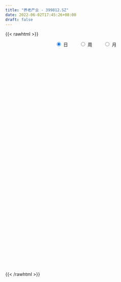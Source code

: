 ```yaml
---
title: "养老产业 - 399812.SZ"
date: 2022-06-02T17:45:26+08:00
draft: false
---
```

{{< rawhtml >}}
    <div style="text-align: center">
        <label style="padding: 1rem;"><input style="margin-right: .5rem" type="radio" name="period" value="D" checked onclick="period_change(this)">日</label>
        <label style="padding: 1rem;"><input style="margin-right: .5rem" type="radio" name="period" value="W" onclick="period_change(this)">周</label>
        <label style="padding: 1rem;"><input style="margin-right: .5rem" type="radio" name="period" value="M" onclick="period_change(this)">月</label>
    </div>
    <div id="chart" style="height: 700px;"></div> 
    <script type="text/javascript">
        const D_v = [13838058.0,20303327.0,17968255.0,18314324.0,18837332.0,17686949.0,16497473.0,16884611.0,14387747.0,15028593.0,14507778.0,14575525.0,14803692.0,17698358.0,22248238.0,14798679.0,11318060.0,11110565.0,13365717.0,12814144.0,13757033.0,13271997.0,11079475.0,12977164.0,13070562.0,12435418.0,10671551.0,12676483.0,13454074.0,13425245.0,14550792.0,11331423.0,13265477.0,12010230.0,16744604.0,14063777.0,15241061.0,15304213.0,13538727.0,13015313.0,12320643.0,13904007.0,14196700.0,14774484.0,19758364.0,17692994.0,16156571.0,15703065.0,16555555.0,18648635.0,17974156.0,15073477.0,16144934.0,14593854.0,16436822.0,15418513.0,14104905.0,11915412.0,11376576.0,11457679.0,14700234.0,13447517.0,13459292.0,16118920.0,14309134.0,13482605.0,14698289.0,14513751.0,13775083.0,16683917.0,17746770.0,21584263.0,17493063.0,16875077.0,17892602.0,16007221.0,19576837.0,16602573.0,16714507.0,16506167.0,15210114.0,12932023.0,13684694.0,14347734.0,11504751.0,12728745.0,14178372.0,16634404.0,10825030.0,12347700.0,11000256.0,18457528.0,16123582.0,13945513.0,12524170.0,12606025.0,15569862.0,12902395.0,13261838.0,12813725.0,12843684.0,12614291.0,11889279.0,11763779.0,12521616.0,13382882.0,18867066.0,16942392.0,18650961.0,14975044.0,15883022.0,18879743.0,16690603.0,14690133.0,17956058.0,19051923.0,14694043.0,16345477.0,18374373.0,14486390.0,15580184.0,12432124.0,14329907.0,12914861.0,14182213.0,13838511.0,13026462.0,14898614.0,13624311.0,13606634.0,11946941.0,11175541.0,12531769.0,12702419.0,12447172.0,18892082.0,16835011.0,20053352.0,17833771.0,14919074.0,14568907.0,15984623.0,15808945.0,14420883.0,17120566.0,13478312.0,14946355.0,13165793.0,13212515.0,12928391.0,15705849.0,15991890.0,26232574.0,26156499.0,29943469.0,26130109.0,20467024.0,19133133.0,18616955.0,20160049.0,19700471.0,22452617.0,22761612.0,19598759.0,20482399.0,19975020.0,14811058.0,19076649.0,12917473.0,13631636.0,13595369.0,13840237.0,14342929.0,14910509.0,14072405.0,17190125.0,14198306.0,12446625.0,10821081.0,11248472.0,10462400.0,12985645.0,14728065.0,12622595.0,18807608.0,12741635.0,11062880.0,11808186.0,9382259.0,10996869.0,12444685.0,14484116.0,15713524.0,18814980.0,14065644.0,17180634.0,18277711.0,22224325.0,21739257.0,22604423.0,18444644.0,16090865.0,13351483.0,14267058.0,13260428.0,12765813.0,13574362.0,12212485.0,15666557.0,14094906.0,17258317.0,17461570.0,14645807.0,13126497.0,16020597.0,18024219.0,15732371.0,15066155.0,13135012.0,11296962.0,10508107.0,13667506.0,14898968.0,12738702.0,18101616.0,18254165.0,18206836.0,15457377.0,19368272.0,15105537.0,12071776.0,10828203.0,12409702.0,15368275.0,10810677.0,10214065.0,10639170.0,9382392.0,9281506.0,8597116.0,11684339.0,10637093.0,12976810.0,10308629.0,10868906.0,11594342.0,11900967.0,14104959.0,11544876.0,10165658.0]
const D_histogram = [0.0,14.9538953846,23.8475946246,31.7649587833,26.1238890233,25.4006371274,26.0432830528,14.6061937337,3.2223695278,-2.0866542375,-3.5636872974,-11.0739481825,-18.9381019529,-19.7977139677,-26.8046787505,-37.077343687,-51.5447557574,-59.1332669241,-60.3711128548,-54.802280474,-44.0570741413,-34.0980928451,-31.9027189837,-21.2720779414,-9.2361605259,-5.2888743069,-1.1323196838,2.750549183,-9.3710002204,-17.715864012,-29.4237740157,-30.3877733737,-38.8426655268,-43.3454344516,-34.7538111086,-22.1771166594,-11.287877712,-4.7233395763,-6.0877153112,-1.8595644529,1.8073349134,7.4296754634,2.9913291015,-13.1264006532,-47.6265701753,-79.5368175707,-90.6884919916,-85.0273186139,-77.5544814743,-58.7860884104,-32.9407820083,-18.2404212409,-10.5943399629,-12.9258021356,3.0970809524,22.774350262,27.2995609199,25.7735626086,23.2926412932,29.0208101724,20.8018490439,19.6260174989,20.0533639449,4.1292255254,3.2958541034,5.3445289786,12.3655185675,5.9580634091,-0.349334086,-6.5729222731,-12.4739116905,-3.573905256,-2.9529424306,4.0856172152,22.9506097649,39.8438699159,52.9968960773,56.0011804837,54.2189493245,50.0175286195,40.5174376524,27.5274320016,15.6456642082,15.9739659437,10.5580621285,12.6465667444,19.0032854814,26.021907049,26.2507236599,20.1026133905,20.339757208,28.83774663,33.6500677622,32.0970814677,36.4376264802,35.5891958748,29.5174125928,13.7085827395,9.0169765825,2.5952865087,-0.6595173928,2.2563802544,3.8973488983,3.8684355964,-3.3040313571,-6.6163932006,-2.6460545975,0.0451594231,-1.1383468799,4.5351207266,15.0277321495,21.960660734,19.9148023128,17.7936561761,17.2091978643,19.6800833592,18.8283675939,25.7986291469,34.3798616805,38.958349165,31.4101055957,27.8528100759,21.7391341584,16.7682311242,16.2284781336,12.4789457756,3.6309422438,-4.6911108238,-11.9161256942,-18.0884559562,-27.9085521,-29.8342073416,-35.1541273672,-30.4591790797,-20.5383186451,-2.5417504746,8.3732120205,17.1913309598,20.3532820484,15.8830446106,14.5915544587,5.4033354695,-6.6380480301,-8.0923773345,-3.675594035,-6.4174989536,-4.5045160043,-1.7774082188,0.7595308125,-3.1956225459,0.9348508597,7.4554890991,16.6160424627,18.5657210441,13.0316697258,6.107222483,3.3748011887,-6.5066443235,-8.0489175709,-17.9022026129,-24.3174051136,-24.2587145965,-27.5026232531,-29.9112203436,-32.4867835103,-40.9473986076,-47.3838590271,-65.4036808482,-73.7101998833,-85.8665623286,-87.0600147777,-78.1831381784,-62.4664788673,-41.769178279,-23.3188520132,-17.5233008831,-12.5116201517,-2.4377832865,7.1755728315,9.5496296469,14.2642415743,20.5205504587,13.636654234,16.0638712946,4.9376996139,5.9829520818,6.6170398364,10.1095012562,10.7900958819,10.0514195316,9.5545943908,-5.5274645587,-30.4552928005,-51.2377426104,-54.1879445411,-41.5032647493,-40.3472219872,-60.3104939709,-55.5323847705,-35.7911245758,-14.70348794,3.0806833207,12.6580497939,23.1038506939,29.0016698184,27.7941330501,25.3733020188,23.7739107354,32.2973940262,35.1426035807,42.0328836747,46.296557894,38.7398303346,29.3055178506,12.1782299022,16.0936996524,9.23605137,10.6064719198,9.1522196133,8.5691726584,3.9847180201,2.1268699362,-8.5451738434,-15.8732860802,-41.2895062559,-54.6618862331,-51.4313235771,-48.7073664901,-26.4280867318,-1.6759536701,7.8871860052,17.8550423078,27.1026418244,37.4422735991,47.5947424485,53.073764163,51.8447808047,46.3409986803,39.7148040877,33.4340012734,38.9469005731,41.5729688685,28.1679199768,25.3753159355,25.1384327166,22.855051737,26.1028849491,34.3292436401,35.7545872045,33.017222509]
const D_fast = [0.0,18.6923692308,33.5479671269,49.4065709814,50.2964734773,55.9233808632,63.0768475517,55.2913066661,44.7130748421,38.8823875175,36.5144326333,26.2356847025,13.6370054439,7.8279649371,-5.8801695333,-25.4221703915,-52.7757714013,-75.147599299,-91.4782234434,-99.609961181,-99.8790233837,-98.4445652988,-104.2248711833,-98.9122496263,-89.1853723424,-86.5603047,-82.6868299979,-78.1163238353,-92.5806232938,-105.3544530885,-124.4183065961,-132.9792492975,-151.1448078323,-166.48393537,-166.5807648042,-159.5483495198,-151.4810800005,-146.0973767588,-148.9836813215,-145.2204215764,-141.1016884818,-133.6219290659,-137.3124431525,-156.7117730704,-203.1185851364,-254.9130369244,-288.7368343432,-304.332490619,-316.248273848,-312.1764028867,-294.5662919866,-284.4260365295,-279.4285402422,-284.9914529489,-268.1942996227,-242.8234427476,-231.4733418597,-226.5559495189,-223.213710511,-210.2303390887,-213.2488379562,-209.5181651265,-204.0774776943,-218.9693097324,-218.9787176286,-215.5939105087,-205.4815412779,-210.399480584,-216.7942116006,-224.6610303561,-233.680497696,-225.6739675756,-225.7912403578,-217.7312764082,-193.1286314173,-166.2744037873,-139.8721536066,-122.8675740792,-111.0950679073,-102.7921064574,-102.1628380114,-108.2709856619,-116.2413374033,-111.9195441818,-114.6959324649,-109.4457861629,-98.3382460555,-84.8141477256,-78.0226501997,-79.1451071216,-73.823024002,-58.1155979225,-44.8907598497,-38.4194757773,-24.9695241448,-16.9206557815,-15.6130859153,-27.9947700837,-30.4321320951,-36.2050005417,-39.6246837914,-36.1446910805,-33.5293852122,-32.5911896149,-40.5896644077,-45.5561245513,-42.2472995977,-39.5447957212,-41.0128887443,-34.2056409561,-19.9560964958,-7.5330027278,-4.6001605708,-2.2728926635,1.4449484908,8.8358548254,12.6912309586,26.1111497984,43.2873477521,57.6054225278,57.9097053575,61.3156123567,60.6367199788,59.8578747257,63.3752412684,62.7454453543,54.8051773835,45.3103466099,35.106300316,24.411856065,7.6146218961,-1.7695851809,-15.8780370483,-18.7978835308,-14.0116027574,3.3495277945,16.3577932947,29.4737449739,37.7240165747,37.2245402895,39.5809387523,31.7435536305,18.0426581233,14.5652344852,18.0631192761,13.7168396191,14.5036935673,16.7864492981,19.5132710325,14.7592120377,19.1233981581,27.5079086724,40.8224726516,47.4135814941,45.1374476071,39.7398059851,37.851084988,26.3429783949,22.7884757548,8.4596400595,-4.0349137195,-10.0409018516,-20.1604663214,-30.0468684978,-40.7441275421,-59.4415922913,-77.7240174676,-112.0947595007,-138.8288285067,-172.4518315341,-195.4102876777,-206.0791956229,-205.9791560287,-195.7241500102,-183.1035367476,-181.6888108383,-179.8050351448,-170.3406441012,-158.9333947753,-154.1719305482,-145.8912582272,-134.5048117282,-137.9795443944,-131.5363595102,-141.4281062874,-138.887115799,-136.5987680853,-130.5789313514,-127.2008127553,-125.4266342227,-123.5348107658,-139.998735855,-172.5403872969,-206.1322727594,-222.6294608253,-220.3205972208,-229.2513599556,-264.292255432,-273.3972424243,-262.6037633735,-245.1919987226,-226.6376566318,-213.8957777101,-197.6740141366,-184.5257775576,-178.7847810633,-174.8622865899,-170.5182001895,-153.9203683921,-142.2895079424,-124.8910069298,-109.0531932369,-106.9249632127,-109.0328962341,-123.1156267069,-115.1767320436,-119.7253674835,-115.7033289537,-114.8695263569,-113.3102801473,-116.8985552805,-118.2246858803,-131.0330231208,-142.3294568777,-178.0680536173,-205.1059051528,-214.7331733911,-224.1860579266,-208.5137998512,-184.180655207,-172.6457190304,-158.2141021509,-142.1908421781,-122.4906420037,-100.4394875422,-81.692024787,-69.9598129441,-63.8783453984,-60.5758389691,-58.4981414651,-43.2485170221,-30.2292065096,-36.592275407,-33.0410504645,-26.9933255043,-23.5629435496,-13.7893891002,3.0192805008,13.3832708664,18.9002117981]
const D_slow = [0.0,3.7384738462,9.7003725023,17.6416121981,24.1725844539,30.5227437358,37.033564499,40.6851129324,41.4907053144,40.969041755,40.0781199306,37.309632885,32.5751073968,27.6256789049,20.9245092172,11.6551732955,-1.2310156439,-16.0143323749,-31.1071105886,-44.8076807071,-55.8219492424,-64.3464724537,-72.3221521996,-77.640171685,-79.9492118164,-81.2714303932,-81.5545103141,-80.8668730184,-83.2096230734,-87.6385890765,-94.9945325804,-102.5914759238,-112.3021423055,-123.1385009184,-131.8269536956,-137.3712328604,-140.1932022884,-141.3740371825,-142.8959660103,-143.3608571235,-142.9090233952,-141.0516045293,-140.303772254,-143.5853724173,-155.4920149611,-175.3762193538,-198.0483423517,-219.3051720051,-238.6937923737,-253.3903144763,-261.6255099784,-266.1856152886,-268.8342002793,-272.0656508132,-271.2913805751,-265.5977930096,-258.7729027796,-252.3295121275,-246.5063518042,-239.2511492611,-234.0506870001,-229.1441826254,-224.1308416392,-223.0985352578,-222.274571732,-220.9384394873,-217.8470598454,-216.3575439932,-216.4448775146,-218.0881080829,-221.2065860056,-222.1000623196,-222.8382979272,-221.8168936234,-216.0792411822,-206.1182737032,-192.8690496839,-178.868754563,-165.3140172318,-152.8096350769,-142.6802756638,-135.7984176635,-131.8870016114,-127.8935101255,-125.2539945934,-122.0923529073,-117.3415315369,-110.8360547747,-104.2733738597,-99.2477205121,-94.16278121,-86.9533445525,-78.540827612,-70.5165572451,-61.407150625,-52.5098516563,-45.1304985081,-41.7033528232,-39.4491086776,-38.8002870504,-38.9651663986,-38.401071335,-37.4267341104,-36.4596252113,-37.2856330506,-38.9397313507,-39.6012450001,-39.5899551443,-39.8745418643,-38.7407616827,-34.9838286453,-29.4936634618,-24.5149628836,-20.0665488396,-15.7642493735,-10.8442285337,-6.1371366353,0.3125206515,8.9074860716,18.6470733628,26.4995997618,33.4628022808,38.8975858204,43.0896436014,47.1467631348,50.2664995787,51.1742351397,50.0014574337,47.0224260102,42.5003120211,35.5231739961,28.0646221607,19.2760903189,11.661295549,6.5267158877,5.891278269,7.9845812742,12.2824140141,17.3707345262,21.3414956789,24.9893842936,26.3402181609,24.6807061534,22.6576118198,21.738713311,20.1343385726,19.0082095716,18.5638575169,18.75374022,17.9548345835,18.1885472985,20.0524195732,24.2064301889,28.8478604499,32.1057778814,33.6325835021,34.4762837993,32.8496227184,30.8373933257,26.3618426725,20.2824913941,14.2178127449,7.3421569317,-0.1356481542,-8.2573440318,-18.4941936837,-30.3401584405,-46.6910786525,-65.1186286234,-86.5852692055,-108.3502728999,-127.8960574445,-143.5126771614,-153.9549717311,-159.7846847344,-164.1655099552,-167.2934149931,-167.9028608147,-166.1089676068,-163.7215601951,-160.1554998015,-155.0253621869,-151.6161986284,-147.6002308047,-146.3658059013,-144.8700678808,-143.2158079217,-140.6884326076,-137.9909086372,-135.4780537543,-133.0894051566,-134.4712712963,-142.0850944964,-154.894530149,-168.4415162842,-178.8173324716,-188.9041379684,-203.9817614611,-217.8648576537,-226.8126387977,-230.4885107827,-229.7183399525,-226.553827504,-220.7778648305,-213.5274473759,-206.5789141134,-200.2355886087,-194.2921109249,-186.2177624183,-177.4321115231,-166.9238906045,-155.3497511309,-145.6647935473,-138.3384140847,-135.2938566091,-131.270431696,-128.9614188535,-126.3098008735,-124.0217459702,-121.8794528056,-120.8832733006,-120.3515558165,-122.4878492774,-126.4561707975,-136.7785473614,-150.4440189197,-163.301849814,-175.4786914365,-182.0857131194,-182.504701537,-180.5329050356,-176.0691444587,-169.2934840026,-159.9329156028,-148.0342299907,-134.7657889499,-121.8045937488,-110.2193440787,-100.2906430568,-91.9321427384,-82.1954175952,-71.8021753781,-64.7601953838,-58.4163664,-52.1317582208,-46.4179952866,-39.8922740493,-31.3099631393,-22.3713163382,-14.1170107109]
const D_data = [['2021-05-24', 9695.3812, 9725.2101, 9574.421, 9732.3707],['2021-05-25', 9766.7039, 9959.5323, 9752.6921, 9971.0891],['2021-05-26', 9951.3341, 9964.8424, 9873.9626, 9986.0362],['2021-05-27', 9945.216, 10022.5307, 9885.4799, 10028.1926],['2021-05-28', 10005.1741, 9884.9902, 9831.0123, 10008.0266],['2021-05-31', 9867.5999, 9953.9726, 9838.4404, 9953.9726],['2021-06-01', 9964.7562, 9996.3712, 9867.838, 10016.0251],['2021-06-02', 10009.9796, 9837.5276, 9811.7056, 10010.0338],['2021-06-03', 9829.33, 9789.2858, 9770.5101, 9897.876],['2021-06-04', 9758.5973, 9826.4749, 9734.3168, 9887.7498],['2021-06-07', 9823.7951, 9859.6112, 9747.0589, 9859.7799],['2021-06-08', 9858.401, 9759.2328, 9695.7693, 9915.3644],['2021-06-09', 9742.5497, 9705.9993, 9686.1939, 9769.2581],['2021-06-10', 9713.6912, 9758.864, 9709.5645, 9794.2393],['2021-06-11', 9765.7092, 9645.1941, 9612.4539, 9765.7092],['2021-06-15', 9630.7115, 9534.0146, 9508.2566, 9630.7115],['2021-06-16', 9544.3625, 9379.4163, 9366.0486, 9550.5475],['2021-06-17', 9373.0577, 9360.0815, 9337.0648, 9454.2822],['2021-06-18', 9371.1658, 9364.3534, 9295.7365, 9393.9847],['2021-06-21', 9337.6868, 9409.738, 9278.569, 9453.1618],['2021-06-22', 9418.7687, 9472.0004, 9371.6239, 9475.5897],['2021-06-23', 9478.4733, 9478.3565, 9422.5167, 9504.2488],['2021-06-24', 9472.5509, 9377.7443, 9326.7393, 9472.9602],['2021-06-25', 9377.6941, 9486.2234, 9356.7779, 9500.1742],['2021-06-28', 9504.0524, 9541.8489, 9475.2952, 9545.7116],['2021-06-29', 9553.5727, 9466.4834, 9461.8596, 9554.5263],['2021-06-30', 9464.8546, 9476.8925, 9441.7363, 9493.6051],['2021-07-01', 9473.6019, 9484.3316, 9434.9028, 9564.8585],['2021-07-02', 9446.0853, 9246.9629, 9241.0737, 9446.3795],['2021-07-05', 9236.1479, 9215.6681, 9168.8506, 9286.3099],['2021-07-06', 9225.3723, 9087.0957, 8982.8993, 9226.454],['2021-07-07', 9043.9521, 9149.2384, 9024.6427, 9166.1756],['2021-07-08', 9160.1307, 8986.6038, 8981.9881, 9161.7725],['2021-07-09', 8943.8505, 8951.1365, 8847.2981, 8981.6927],['2021-07-12', 8992.4102, 9076.7914, 8910.2613, 9093.6356],['2021-07-13', 9087.8662, 9142.1015, 9067.5687, 9152.5003],['2021-07-14', 9121.6384, 9151.3695, 9081.1959, 9206.4419],['2021-07-15', 9122.8099, 9117.9858, 9026.7936, 9122.8099],['2021-07-16', 9103.9815, 9008.0572, 9003.3305, 9104.8104],['2021-07-19', 8997.3011, 9062.2966, 8954.1698, 9071.2557],['2021-07-20', 9035.0008, 9056.2215, 9021.3526, 9096.9838],['2021-07-21', 9065.5029, 9089.3764, 9050.381, 9120.2839],['2021-07-22', 9080.7403, 8950.5624, 8928.8736, 9081.9501],['2021-07-23', 8945.4968, 8724.008, 8708.2747, 8945.4968],['2021-07-26', 8663.0773, 8310.4072, 8231.5542, 8663.0773],['2021-07-27', 8304.4266, 8087.891, 8087.891, 8361.0685],['2021-07-28', 8052.0603, 8136.1649, 7979.316, 8155.3317],['2021-07-29', 8245.3463, 8231.6121, 8203.464, 8276.2018],['2021-07-30', 8190.9498, 8191.9348, 8056.4225, 8201.088],['2021-08-02', 8149.292, 8314.8303, 8021.4346, 8335.2177],['2021-08-03', 8275.5938, 8450.9974, 8256.9989, 8474.5031],['2021-08-04', 8446.0254, 8363.0754, 8323.376, 8446.0254],['2021-08-05', 8341.6691, 8285.4985, 8281.9352, 8406.781],['2021-08-06', 8247.9668, 8126.7625, 8083.7229, 8249.0016],['2021-08-09', 8087.0854, 8351.2495, 8078.8794, 8365.2417],['2021-08-10', 8354.2653, 8466.0058, 8285.8154, 8467.2976],['2021-08-11', 8452.2488, 8324.4203, 8319.5593, 8453.7162],['2021-08-12', 8295.054, 8241.5215, 8237.5578, 8363.8213],['2021-08-13', 8236.2772, 8202.7579, 8152.7712, 8259.8328],['2021-08-16', 8187.9735, 8300.8005, 8182.9311, 8325.9038],['2021-08-17', 8285.702, 8105.4133, 8097.3235, 8310.5982],['2021-08-18', 8103.3463, 8151.3618, 8070.0335, 8151.3618],['2021-08-19', 8141.9166, 8152.993, 8128.3357, 8230.9435],['2021-08-20', 8086.0291, 7883.724, 7813.4855, 8086.0291],['2021-08-23', 7897.9974, 7998.5838, 7842.8229, 8016.587],['2021-08-24', 8004.7757, 8009.8245, 7949.9528, 8021.8678],['2021-08-25', 8011.4458, 8072.5475, 7991.88, 8097.805],['2021-08-26', 8052.4516, 7882.2252, 7880.22, 8052.4516],['2021-08-27', 7884.494, 7820.3068, 7801.9344, 7952.6126],['2021-08-30', 7812.2517, 7753.5254, 7725.9665, 7819.2373],['2021-08-31', 7726.7958, 7685.6289, 7617.7007, 7779.2969],['2021-09-01', 7688.3079, 7841.1976, 7618.6702, 7890.8872],['2021-09-02', 7833.6656, 7728.8528, 7719.6595, 7875.5581],['2021-09-03', 7733.8921, 7798.7861, 7670.2945, 7827.5673],['2021-09-06', 7811.9126, 7996.933, 7793.192, 8009.4805],['2021-09-07', 8004.9526, 8064.347, 7966.8086, 8078.1962],['2021-09-08', 8077.6811, 8107.8177, 8060.5294, 8117.4635],['2021-09-09', 8070.6404, 8041.6927, 8010.8416, 8084.3929],['2021-09-10', 8032.619, 8004.7077, 7998.9924, 8084.7876],['2021-09-13', 7999.7201, 7977.2977, 7960.4493, 8041.3841],['2021-09-14', 7973.7604, 7888.9545, 7879.9706, 8028.3795],['2021-09-15', 7874.9009, 7791.6095, 7770.2541, 7874.9009],['2021-09-16', 7791.0824, 7736.2189, 7733.0274, 7811.8745],['2021-09-17', 7723.3997, 7852.07, 7669.8482, 7855.3269],['2021-09-22', 7740.1989, 7758.8313, 7712.1728, 7821.8204],['2021-09-23', 7766.5081, 7835.5286, 7761.7011, 7882.811],['2021-09-24', 7824.142, 7907.5705, 7815.7087, 7964.0467],['2021-09-27', 7909.8326, 7953.9645, 7894.6995, 8048.2481],['2021-09-28', 7933.5785, 7894.1585, 7851.6891, 7946.1532],['2021-09-29', 7839.5362, 7802.2394, 7749.229, 7865.1538],['2021-09-30', 7819.5652, 7868.6732, 7819.5652, 7891.3907],['2021-10-08', 7888.8396, 8002.7604, 7850.8234, 8011.6145],['2021-10-11', 8012.0809, 8005.9716, 7989.2185, 8105.9472],['2021-10-12', 7972.8227, 7950.794, 7894.5557, 8026.4827],['2021-10-13', 7949.4011, 8050.353, 7924.0602, 8068.9345],['2021-10-14', 8057.5627, 8015.5865, 7996.632, 8071.9071],['2021-10-15', 7979.4056, 7950.5092, 7921.319, 8028.6326],['2021-10-18', 7931.0643, 7780.2233, 7762.0994, 7931.0643],['2021-10-19', 7773.5956, 7867.2758, 7766.7612, 7876.0638],['2021-10-20', 7884.7658, 7814.4997, 7768.4251, 7914.8892],['2021-10-21', 7816.9197, 7823.1572, 7782.2204, 7855.1583],['2021-10-22', 7820.4651, 7894.7069, 7820.2675, 7923.7509],['2021-10-25', 7883.4897, 7888.1496, 7833.7149, 7897.2932],['2021-10-26', 7880.6019, 7869.4346, 7858.4505, 7940.3899],['2021-10-27', 7854.6112, 7755.2977, 7734.8743, 7854.6112],['2021-10-28', 7699.9259, 7765.7975, 7671.8922, 7770.1782],['2021-10-29', 7744.7662, 7849.5457, 7705.2723, 7863.0392],['2021-11-01', 7826.41, 7844.8908, 7781.0969, 7869.3639],['2021-11-02', 7830.5198, 7794.2955, 7742.5766, 7904.8255],['2021-11-03', 7812.5003, 7888.189, 7809.5696, 7929.2654],['2021-11-04', 7910.9678, 7995.0738, 7891.4037, 7998.3732],['2021-11-05', 7974.0711, 8008.0044, 7950.6104, 8074.7847],['2021-11-08', 7993.7332, 7921.681, 7903.4373, 8000.4918],['2021-11-09', 7932.2088, 7921.3931, 7895.2211, 7956.9202],['2021-11-10', 7924.2216, 7944.8171, 7815.4363, 7950.442],['2021-11-11', 7903.2356, 8001.1593, 7876.0277, 8005.3341],['2021-11-12', 8001.6971, 7978.1622, 7951.5603, 8001.6971],['2021-11-15', 7988.4269, 8110.3382, 7986.2345, 8112.6181],['2021-11-16', 8108.2766, 8197.5815, 8107.1245, 8251.1356],['2021-11-17', 8176.751, 8214.5579, 8166.0118, 8216.9382],['2021-11-18', 8199.7838, 8085.9777, 8079.7367, 8199.7838],['2021-11-19', 8097.7442, 8133.9575, 8090.6678, 8154.4935],['2021-11-22', 8114.5036, 8100.7556, 8074.3926, 8114.5036],['2021-11-23', 8084.8778, 8106.3223, 8064.6536, 8125.0992],['2021-11-24', 8101.263, 8166.6155, 8061.6967, 8179.9264],['2021-11-25', 8161.3937, 8133.2286, 8123.9555, 8185.1648],['2021-11-26', 8108.6309, 8048.8408, 8038.8982, 8115.2284],['2021-11-29', 8015.267, 8015.6304, 7982.724, 8072.5877],['2021-11-30', 8019.1029, 7987.4411, 7944.9412, 8023.5058],['2021-12-01', 7967.4249, 7958.6121, 7922.8201, 7969.5884],['2021-12-02', 7936.1984, 7856.5689, 7853.7381, 7954.3132],['2021-12-03', 7862.359, 7904.9918, 7851.1862, 7904.9918],['2021-12-06', 7888.6451, 7820.0458, 7813.8674, 7892.5614],['2021-12-07', 7848.7948, 7919.7403, 7832.9237, 7926.838],['2021-12-08', 7925.2103, 8005.7314, 7885.032, 8005.7314],['2021-12-09', 8005.4005, 8174.3558, 8001.661, 8188.8455],['2021-12-10', 8133.9538, 8167.3911, 8122.8169, 8185.9647],['2021-12-13', 8177.6051, 8206.386, 8169.0208, 8273.7261],['2021-12-14', 8178.8478, 8185.2022, 8160.8235, 8228.9111],['2021-12-15', 8171.7961, 8103.3006, 8095.0876, 8185.8484],['2021-12-16', 8097.7748, 8143.0631, 8062.1753, 8143.0631],['2021-12-17', 8128.8188, 8027.3271, 8021.6955, 8130.3472],['2021-12-20', 7990.9311, 7937.0857, 7935.1753, 8056.8397],['2021-12-21', 7939.8855, 8030.6336, 7939.2017, 8036.5364],['2021-12-22', 8046.2869, 8110.7161, 8034.5609, 8123.1783],['2021-12-23', 8101.1866, 8024.4586, 8001.3549, 8101.2456],['2021-12-24', 8023.6211, 8078.9686, 7997.4294, 8082.2712],['2021-12-27', 8080.3602, 8101.9285, 8029.6327, 8101.9476],['2021-12-28', 8095.7767, 8116.0893, 8089.1923, 8143.8232],['2021-12-29', 8116.496, 8032.5001, 8031.4252, 8117.8603],['2021-12-30', 8030.2804, 8136.0084, 8022.9545, 8145.8249],['2021-12-31', 8140.2236, 8200.9836, 8130.226, 8213.9102],['2022-01-04', 8204.9793, 8289.473, 8195.2014, 8299.7282],['2022-01-05', 8271.3216, 8247.161, 8213.7213, 8294.4238],['2022-01-06', 8218.5957, 8160.6673, 8101.5604, 8227.4018],['2022-01-07', 8155.5146, 8121.8071, 8115.7158, 8240.1492],['2022-01-10', 8101.5491, 8156.8203, 8015.0976, 8156.8203],['2022-01-11', 8146.6934, 8036.5152, 8024.4516, 8153.5783],['2022-01-12', 8034.0914, 8108.7463, 8008.5906, 8112.8333],['2022-01-13', 8099.4807, 7967.2899, 7965.1488, 8106.8221],['2022-01-14', 7932.0874, 7952.5999, 7903.0327, 7989.2689],['2022-01-17', 7920.5025, 7999.4485, 7911.4616, 8013.664],['2022-01-18', 8005.5255, 7930.1455, 7905.0483, 8007.5801],['2022-01-19', 7912.4853, 7902.7209, 7873.6858, 7992.8692],['2022-01-20', 7889.0371, 7861.4293, 7843.5237, 7910.2864],['2022-01-21', 7855.1222, 7726.285, 7708.5634, 7855.1222],['2022-01-24', 7657.5918, 7672.2459, 7621.1261, 7697.1922],['2022-01-25', 7627.4875, 7409.8402, 7408.9491, 7637.2648],['2022-01-26', 7419.4957, 7396.2658, 7316.4436, 7473.511],['2022-01-27', 7386.3139, 7217.5115, 7212.1635, 7386.3139],['2022-01-28', 7263.1419, 7235.3008, 7196.0451, 7326.4812],['2022-02-07', 7316.8307, 7299.1275, 7280.8482, 7331.1134],['2022-02-08', 7289.884, 7375.7256, 7250.9915, 7375.9927],['2022-02-09', 7375.5513, 7473.8713, 7366.0746, 7478.0457],['2022-02-10', 7472.122, 7503.4003, 7445.8878, 7503.4003],['2022-02-11', 7474.9622, 7371.0248, 7358.8819, 7491.0978],['2022-02-14', 7335.1987, 7354.7891, 7309.0524, 7400.9676],['2022-02-15', 7340.5762, 7429.2442, 7326.7836, 7430.1994],['2022-02-16', 7457.1162, 7454.954, 7435.3437, 7480.5764],['2022-02-17', 7446.0632, 7379.9021, 7374.0806, 7446.0632],['2022-02-18', 7340.4355, 7414.9173, 7331.7388, 7416.9215],['2022-02-21', 7409.9781, 7455.4849, 7407.5263, 7458.5694],['2022-02-22', 7403.7265, 7280.8805, 7245.1786, 7403.7265],['2022-02-23', 7290.4394, 7376.0659, 7289.3714, 7378.362],['2022-02-24', 7342.1132, 7169.9936, 7094.7498, 7343.9731],['2022-02-25', 7208.7303, 7278.7938, 7208.7303, 7334.2066],['2022-02-28', 7267.8595, 7262.6827, 7167.5982, 7270.4801],['2022-03-01', 7271.8799, 7296.1567, 7249.102, 7305.2321],['2022-03-02', 7260.1266, 7260.7263, 7218.7674, 7265.3588],['2022-03-03', 7282.7479, 7231.6174, 7224.1767, 7296.2148],['2022-03-04', 7182.995, 7219.9897, 7174.2218, 7258.7934],['2022-03-07', 7177.5983, 6977.3744, 6952.5632, 7177.5983],['2022-03-08', 6968.4725, 6711.141, 6705.7116, 6998.6054],['2022-03-09', 6734.3648, 6584.9996, 6353.9514, 6753.6059],['2022-03-10', 6727.1759, 6678.6684, 6678.6684, 6754.9784],['2022-03-11', 6595.5976, 6837.8334, 6555.4125, 6839.0247],['2022-03-14', 6821.1601, 6671.7292, 6670.8299, 6840.1483],['2022-03-15', 6603.2738, 6287.4292, 6286.032, 6603.2738],['2022-03-16', 6387.2592, 6479.6873, 6165.4194, 6502.3729],['2022-03-17', 6566.9453, 6665.3585, 6555.6968, 6764.0468],['2022-03-18', 6636.8217, 6740.1052, 6621.9956, 6755.7328],['2022-03-21', 6762.8033, 6766.6613, 6679.6898, 6792.0964],['2022-03-22', 6730.6517, 6711.7829, 6680.4597, 6761.6293],['2022-03-23', 6724.2375, 6759.4343, 6688.6187, 6802.0745],['2022-03-24', 6716.122, 6736.6968, 6676.4627, 6773.5175],['2022-03-25', 6735.6178, 6653.169, 6650.498, 6759.6143],['2022-03-28', 6589.3848, 6620.4148, 6536.9396, 6663.0484],['2022-03-29', 6633.4752, 6611.3662, 6597.386, 6665.0107],['2022-03-30', 6640.8412, 6752.407, 6599.2285, 6754.2649],['2022-03-31', 6727.4231, 6713.2051, 6702.4035, 6783.0931],['2022-04-01', 6675.8644, 6796.749, 6636.4248, 6805.1371],['2022-04-06', 6790.1175, 6806.5676, 6773.4857, 6845.4533],['2022-04-07', 6778.4103, 6662.1175, 6662.1175, 6821.762],['2022-04-08', 6657.0914, 6599.5158, 6526.049, 6673.6454],['2022-04-11', 6566.2082, 6428.1055, 6405.1531, 6566.2414],['2022-04-12', 6450.9629, 6648.3498, 6429.7471, 6649.0607],['2022-04-13', 6591.7762, 6496.9043, 6496.9043, 6591.7762],['2022-04-14', 6529.6461, 6574.8939, 6520.8966, 6610.8426],['2022-04-15', 6534.4749, 6529.315, 6508.4739, 6585.9603],['2022-04-18', 6483.87, 6524.2622, 6435.4648, 6532.7613],['2022-04-19', 6509.1232, 6447.7794, 6415.3921, 6550.2198],['2022-04-20', 6451.0372, 6449.6976, 6425.8475, 6538.7801],['2022-04-21', 6417.2697, 6285.2712, 6261.6776, 6484.6681],['2022-04-22', 6247.2436, 6250.7395, 6169.936, 6304.576],['2022-04-25', 6142.7226, 5893.345, 5893.345, 6147.4207],['2022-04-26', 5915.8165, 5879.972, 5868.783, 6042.0762],['2022-04-27', 5809.3237, 5995.5368, 5755.0927, 5995.774],['2022-04-28', 5980.5525, 5940.9155, 5875.7907, 5994.829],['2022-04-29', 5958.6211, 6198.1927, 5953.5008, 6202.5699],['2022-05-05', 6199.0748, 6319.5144, 6183.2962, 6351.4484],['2022-05-06', 6174.8717, 6198.8153, 6159.5181, 6273.1432],['2022-05-09', 6185.3728, 6241.7727, 6172.407, 6251.6131],['2022-05-10', 6165.2966, 6278.2946, 6142.4976, 6284.184],['2022-05-11', 6285.6327, 6347.5664, 6284.4305, 6447.2323],['2022-05-12', 6315.9859, 6413.0106, 6299.8227, 6438.2626],['2022-05-13', 6439.9569, 6417.1011, 6355.2536, 6472.2991],['2022-05-16', 6437.7344, 6368.3756, 6343.2453, 6454.0172],['2022-05-17', 6360.0443, 6319.3898, 6262.1539, 6360.0443],['2022-05-18', 6317.6284, 6291.9349, 6285.3182, 6333.9727],['2022-05-19', 6208.3177, 6276.8913, 6197.1634, 6276.8913],['2022-05-20', 6310.1418, 6439.2934, 6309.8482, 6439.7937],['2022-05-23', 6463.2207, 6446.5483, 6415.0882, 6465.7866],['2022-05-24', 6441.2686, 6234.596, 6234.596, 6443.0216],['2022-05-25', 6223.319, 6336.3801, 6223.319, 6339.0405],['2022-05-26', 6341.1423, 6372.5944, 6249.9094, 6386.2982],['2022-05-27', 6394.4581, 6352.3432, 6310.2628, 6419.1816],['2022-05-30', 6373.767, 6437.8043, 6337.0475, 6441.7845],['2022-05-31', 6422.8721, 6550.5528, 6394.0268, 6557.4252],['2022-06-01', 6537.3378, 6515.819, 6474.0396, 6589.7376],['2022-06-02', 6495.5974, 6485.1005, 6428.4302, 6495.5974]]
const W_v = [58099921.0,66134279.0,72404001.0,58366645.0,60846034.0,52033386.0,63559027.0,66501165.0,59241253.0,56791020.0,46447396.0,65568103.0,70163094.0,68170257.0,81123420.0,112503403.0,91919580.0,89739229.0,63149650.0,65063899.0,51590724.0,62531028.0,59125656.0,58995126.0,72171050.0,86536364.0,97416287.0,84641664.0,87355796.0,31052596.0,20844347.0,66833541.0,67144764.0,73693962.0,75552076.0,74139363.0,39940769.0,56441186.0,62662566.0,60349396.0,37711230.0,58849271.0,57832708.0,55898735.0,70344958.0,61591194.0,55056712.0,53324156.0,51959694.0,61220879.0,56576161.0,51283117.0,65764425.0,51617401.0,50279121.0,42788788.0,43240144.0,48469359.0,45839157.0,45872333.0,45429810.0,35459814.0,49494570.0,52372005.0,78543577.0,75578359.0,56033516.0,78359217.0,62047966.0,55685212.0,65128149.0,53016668.0,47896571.0,55229740.0,39670524.0,69208499.0,55553996.0,49625478.0,56226779.0,90782734.0,116379261.0,174520260.0,193480300.0,168212720.0,153457002.0,145603547.0,119876874.0,121683538.0,99282357.0,95786716.0,39378443.0,98703903.0,87995365.0,60283786.0,61841287.0,49888051.0,76245275.0,74650631.0,61552110.0,76278444.0,57108985.0,71419444.0,58390720.0,63354057.0,66773271.0,72041002.0,86081480.0,88235147.0,104079973.0,98182105.0,86600340.0,80530080.0,11243026.0,48800949.0,65547860.0,56561237.0,83857714.0,73586923.0,67425220.0,72609959.0,64857211.0,66181791.0,81755250.0,106795093.0,75425342.0,73514670.0,106410879.0,85409132.0,95154864.0,165256924.0,125391679.0,140673400.0,175374942.0,144554005.0,133794509.0,125189443.0,108135079.0,96887683.0,83077792.0,90083832.0,87872514.0,77656498.0,62672837.0,89624892.0,84585281.0,73648103.0,98955359.0,101125956.0,100989958.0,60662264.0,128961511.0,213832569.0,192027572.0,159849273.0,119674517.0,150541314.0,108153550.0,117998757.0,105493893.0,118348561.0,110733984.0,81379022.0,74386625.0,35809326.0,16523999.0,84126331.0,72336997.0,77150138.0,97500567.0,105645287.0,78338016.0,83910078.0,122666682.0,93032989.0,75574329.0,80571231.0,66002316.0,113711855.0,139048417.0,128568600.0,113343231.0,108400930.0,60032654.0,50830039.0,108752524.0,88595593.0,109276258.0,98462671.0,87108777.0,67826636.0,55565450.0,73498240.0,77306608.0,90250049.0,37202427.0,75258653.0,72858940.0,89261296.0,80485373.0,83833591.0,50593021.0,63899813.0,62308088.0,64583167.0,74892382.0,68211147.0,85866549.0,82435056.0,69252228.0,69183642.0,70778862.0,90383090.0,86793740.0,72680732.0,38411868.0,50807390.0,18457528.0,70769152.0,64435933.0,68424622.0,85331162.0,83082760.0,77218548.0,68291954.0,65252041.0,73408453.0,83359727.0,75775061.0,71004438.0,108462651.0,98077632.0,105270407.0,74032185.0,74356205.0,59176884.0,71885548.0,55694879.0,80258898.0,103290360.0,69735647.0,72806627.0,45233874.0,77978354.0,63110245.0,89388266.0,27177313.0,59630922.0,49584523.0,56385780.0,47716460.0]
const W_histogram = [0.0,3.8176300855,-0.3890052389,-1.2366811786,9.5232432432,14.5301260567,22.2300812966,29.3988708734,32.6712082829,30.4251654879,30.3480153711,46.2172491262,54.7125057629,65.9383253261,58.6269821077,67.8335140959,56.3983374392,30.193225394,4.9456867272,-5.3056737476,-9.5677310488,-8.1869671039,-8.8950281412,-3.0730197497,1.7871988291,0.8747331352,13.9529869919,-10.1826781241,-65.8543239619,-80.5766230653,-78.509424153,-62.1555622127,-26.2335546992,-10.6541618534,-17.654357628,-0.1965003205,3.0987467987,4.2502090009,-11.7706836501,-14.2538686544,-9.4469669884,5.652615391,25.068494035,40.2366073683,32.0237049192,22.2716118405,-10.6904306266,-52.4589530354,-75.5744480153,-110.7085135353,-98.624625501,-90.4879802515,-87.8935814438,-120.8291011833,-126.6515368096,-152.8335619804,-152.1923688807,-144.177965634,-132.0625620879,-131.0175217034,-106.6335135161,-77.1938684721,-95.5244037856,-108.8551507967,-105.3169999955,-69.41175169,-47.7111072494,-5.5523234986,7.3456607251,22.3251237687,33.7561658473,35.639694538,23.4642907247,18.0939120017,12.3612875772,15.7482772981,28.2877175013,36.0832466855,43.2004297771,68.7289094697,101.565092918,148.8126377809,176.3460598388,201.2969174785,234.0438242163,238.9535289548,243.9359719548,220.3767161763,200.4909386945,148.0415192183,103.7208408938,46.6871355089,-4.8166205956,-46.8974701176,-69.2056146383,-100.8254464206,-104.388890783,-80.7515240877,-63.3637958403,-42.1667441217,-35.4235196187,-34.8877041829,-25.6550134065,-27.5620918741,-40.2117673684,-32.649834153,-10.904862384,2.4389235478,26.7715675874,47.7363894028,55.2615494455,40.8320236352,26.1922096437,23.6721610364,18.6013469307,9.8147950824,8.6222033896,14.3618647984,9.7864336162,6.3415788922,-3.8101872715,-1.3784453712,5.9121471257,16.901541536,22.5213170591,45.2711316749,66.2728771913,75.5196542145,58.4951125793,55.1790233976,46.0792949053,57.8029438489,33.011713534,42.3701419943,10.1553979569,-27.4252070994,-41.2702084104,-52.6659546364,-47.2207616803,-34.5505923167,-26.0384819638,-13.3850088397,3.8015165672,13.2308950267,3.7180065685,12.4748995933,23.9189348827,38.7701423117,63.1398974905,77.0604181726,108.1379424321,173.4474114969,183.854537135,171.2050308205,190.6690156227,187.7037386381,156.4032508059,132.2444531988,124.7247400445,97.5525005928,33.7112219958,-9.7410067532,-52.9810358984,-80.6860410043,-86.206912163,-81.9554095685,-104.5780584679,-114.6485220173,-115.8866560967,-119.6645072266,-120.9610498793,-130.5282310229,-110.2842992039,-112.7135964856,-97.2653848642,-95.0772752006,-79.0974282961,-41.2295479083,-24.8714058524,13.6012198441,7.3163129828,15.585043253,54.4222001254,67.6175037953,16.4462389891,-22.8158763684,-70.6293457362,-105.5690428228,-109.0497699877,-92.6606550484,-85.6179396757,-86.1026007013,-56.8896341605,-21.8554924983,-28.2809770638,-4.6980269637,7.2362068005,26.0759845517,32.350586972,22.5123149567,-3.314446468,-12.1009914332,-32.7653778753,-63.3265286252,-75.8328836802,-97.9543027441,-140.5476708935,-163.6227841372,-163.8726755285,-174.639408431,-174.7225847531,-165.0331896798,-134.8354900214,-115.9416951862,-91.5762645959,-70.8741210854,-42.3522923935,-22.2195498386,-8.5762956407,0.982908303,20.4735054799,33.1035914284,52.5430536596,59.7372550194,54.9949207077,68.8200709744,67.7171012,69.3951506673,77.0612297711,75.0634116691,61.1965453005,36.8333541636,-9.8060983279,-27.9455594049,-33.0676556884,-41.17504385,-45.7003627124,-68.2747068651,-82.6712972457,-90.3103920973,-78.3967246831,-76.4235190414,-72.5031453045,-80.7005740164,-81.4549272617,-73.9257614068,-47.5400888869,-23.1245794352,-8.1363451555,14.1971114249]
const W_fast = [0.0,4.7720376068,0.4681509728,-0.6886952615,12.452039971,21.0914542987,34.3489298627,48.8674371579,60.3075766382,65.6678252151,73.1776789411,100.6012249777,122.7746080551,150.4850089499,157.8304112584,183.9953217706,186.6597294737,168.0029237769,143.991806792,132.4140278803,125.7600378169,125.0940599858,122.1622419132,127.2159953673,132.5230136533,131.8292312432,148.3957318479,121.7143972009,49.5791703726,14.7127155029,-2.847441623,-2.0324702359,27.3311486028,40.2470009853,28.8332158036,46.2419480311,50.3118818499,52.5258963023,33.5623327387,27.5156805709,29.9608404898,46.473576717,72.1565788697,97.383844045,97.1768678257,92.9926777072,57.3580275834,2.4747669157,-39.534340068,-102.3455339718,-114.9178023127,-129.4031521261,-148.7821486794,-211.9249437147,-249.4102635434,-313.8006792093,-351.2075783297,-379.2376664916,-400.1379034675,-431.8472435088,-434.1216137006,-423.9804357745,-466.1920720344,-506.7366067448,-529.5277059424,-510.9753955595,-501.2025279311,-460.431825055,-445.69742565,-425.1366816643,-405.2665981238,-394.4731457986,-400.7824769307,-401.6293776533,-404.2716801835,-396.9476211381,-377.3362515596,-360.519910704,-342.6026201681,-299.8919131081,-241.6644564303,-157.2137521222,-85.5938151045,-10.3187280952,80.9391346967,145.5872216738,211.5536576625,243.0885809281,273.3255381199,257.8864984484,239.4960303473,194.1341088396,141.4261975862,87.6209805348,48.0114323545,-8.814761033,-38.4754280911,-35.0259424177,-33.4791631304,-22.8237974422,-24.9364528439,-33.1225634538,-30.3036260291,-39.1012274652,-61.8038448016,-62.4043701244,-43.3856139514,-29.4320971326,1.5934388038,34.4923579699,55.8329053739,51.6113854725,43.5196238919,46.9176155437,46.4971381707,40.164285093,41.1272442476,50.4573718559,48.3285490778,46.4690890769,35.3647760953,37.4519066528,46.2205359311,61.4353157255,72.6854205134,106.7530180479,144.3229828621,172.4496734389,170.0489099486,180.5275766162,182.9476718502,209.1220567561,192.5837548247,212.5347187836,182.8588242353,138.4219174043,114.2593639907,89.6971291055,83.3371316415,87.369652926,89.3721427879,98.6793637021,116.8162682507,129.5533704669,120.9699836509,132.845601574,150.2693705841,174.8131135911,214.9678431425,248.1534683678,306.2654782352,414.9368001743,471.3075600961,501.4593114867,568.5905501946,612.5512078695,620.3515327388,629.2538484314,652.9153202882,650.1312059847,594.7177328867,548.8302524493,492.3449643295,444.4684489726,417.3958497731,401.1584999754,352.3913364591,313.6587424054,283.4489443017,249.7549663652,218.2181612427,176.0189223434,168.6917793614,138.0840829583,129.2159483637,107.6347392271,103.8402290576,131.4007224683,141.5410130611,183.4139437186,178.9581151031,191.1231061866,243.5658130903,273.665492709,226.6057876501,181.6397032005,116.1688973986,54.8369396063,24.0937699445,17.3177211217,2.9559515755,-19.0543596255,-4.0638016248,25.5064669128,12.0107380814,34.4191814405,48.1624669049,73.521240794,87.8834899573,83.6732966812,57.0179236395,45.206130816,16.3503999051,-30.0423830012,-61.5069589762,-108.1169537261,-185.8472395988,-249.8280488769,-291.0461091503,-345.4726941605,-389.2365166709,-420.8054190176,-424.3165918646,-434.4082208259,-432.9368563846,-429.9532431455,-412.0194875519,-397.4416324567,-385.9424521689,-376.1375211495,-351.5285476026,-330.622563797,-298.047338151,-275.9188230363,-266.9124271711,-235.8822591608,-220.0559536352,-201.0291165011,-174.0977299544,-157.3296951392,-155.8974251826,-171.0522777787,-220.1432548522,-245.2691057804,-258.6581159859,-277.0592651101,-293.0096746505,-332.6526955195,-367.7171102116,-397.9338030875,-405.619316844,-422.7519909627,-436.9574035519,-465.3299757679,-486.4480608286,-497.4003353255,-482.8996850273,-464.2653204343,-451.3111724435,-425.4284380069]
const W_slow = [0.0,0.9544075214,0.8571562117,0.547985917,2.9287967278,6.561328242,12.1188485661,19.4685662845,27.6363683552,35.2426597272,42.82966357,54.3839758515,68.0621022923,84.5466836238,99.2034291507,116.1618076747,130.2613920345,137.809698383,139.0461200648,137.7197016279,135.3277688657,133.2810270897,131.0572700544,130.289015117,130.7358148243,130.9544981081,134.442744856,131.897075325,115.4334943345,95.2893385682,75.66198253,60.1230919768,53.564703302,50.9011628387,46.4875734317,46.4384483515,47.2131350512,48.2756873014,45.3330163889,41.7695492253,39.4078074782,40.8209613259,47.0880848347,57.1472366768,65.1531629066,70.7210658667,68.04845821,54.9337199512,36.0401079473,8.3629795635,-16.2931768117,-38.9151718746,-60.8885672356,-91.0958425314,-122.7587267338,-160.9671172289,-199.0152094491,-235.0597008576,-268.0753413796,-300.8297218054,-327.4881001844,-346.7865673024,-370.6676682488,-397.881455948,-424.2107059469,-441.5636438694,-453.4914206817,-454.8795015564,-453.0430863751,-447.4618054329,-439.0227639711,-430.1128403366,-424.2467676554,-419.723289655,-416.6329677607,-412.6958984362,-405.6239690609,-396.6031573895,-385.8030499452,-368.6208225778,-343.2295493483,-306.0263899031,-261.9398749434,-211.6156455737,-153.1046895197,-93.366307281,-32.3823142923,22.7118647518,72.8345994254,109.84497923,135.7751894535,147.4469733307,146.2428181818,134.5184506524,117.2170469928,92.0106853877,65.9134626919,45.72558167,29.8846327099,19.3429466795,10.4870667748,1.7651407291,-4.6486126225,-11.5391355911,-21.5920774332,-29.7545359714,-32.4807515674,-31.8710206804,-25.1781287836,-13.2440314329,0.5713559285,10.7793618373,17.3274142482,23.2454545073,27.89579124,30.3494900106,32.505040858,36.0955070576,38.5421154616,40.1275101847,39.1749633668,38.830352024,40.3083888054,44.5337741894,50.1641034542,61.481886373,78.0501056708,96.9300192244,111.5537973692,125.3485532186,136.868376945,151.3191129072,159.5720412907,170.1645767893,172.7034262785,165.8471245036,155.529572401,142.3630837419,130.5578933219,121.9202452427,115.4106247517,112.0643725418,113.0147516836,116.3224754403,117.2519770824,120.3707019807,126.3504357014,136.0429712793,151.827945652,171.0930501951,198.1275358031,241.4893886774,287.4530229611,330.2542806662,377.9215345719,424.8474692314,463.9482819329,497.0093952326,528.1905802437,552.5787053919,561.0065108909,558.5712592026,545.3260002279,525.1544899769,503.6027619361,483.113909544,456.969394927,428.3072644227,399.3356003985,369.4194735918,339.179211122,306.5471533663,278.9760785653,250.7976794439,226.4813332279,202.7120144277,182.9376573537,172.6302703766,166.4124189135,169.8127238745,171.6418021202,175.5380629335,189.1436129649,206.0479889137,210.159548661,204.4555795689,186.7982431348,160.4059824291,133.1435399322,109.9783761701,88.5738912512,67.0482410758,52.8258325357,47.3619594111,40.2917151452,39.1172084043,40.9262601044,47.4452562423,55.5329029853,61.1609817245,60.3323701075,57.3071222492,49.1157777804,33.2841456241,14.325924704,-10.162650982,-45.2995687054,-86.2052647397,-127.1734336218,-170.8332857296,-214.5139319178,-255.7722293378,-289.4811018431,-318.4665256397,-341.3605917887,-359.07912206,-369.6671951584,-375.2220826181,-377.3661565282,-377.1204294525,-372.0020530825,-363.7261552254,-350.5903918105,-335.6560780557,-321.9073478787,-304.7023301351,-287.7730548352,-270.4242671683,-251.1589597256,-232.3931068083,-217.0939704831,-207.8856319422,-210.3371565242,-217.3235463755,-225.5904602976,-235.8842212601,-247.3093119381,-264.3779886544,-285.0458129659,-307.6234109902,-327.222592161,-346.3284719213,-364.4542582474,-384.6294017515,-404.9931335669,-423.4745739186,-435.3595961404,-441.1407409992,-443.174827288,-439.6255494318]
const W_data = [['2017-07-21', 8036.891, 7964.2993, 7767.8434, 8038.5803],['2017-07-28', 7953.5242, 8024.1202, 7876.2159, 8050.8961],['2017-08-04', 8018.0248, 7923.9814, 7920.8025, 8089.4018],['2017-08-11', 7921.5212, 7951.8167, 7919.931, 8098.9578],['2017-08-18', 7955.095, 8127.8087, 7955.095, 8149.2704],['2017-08-25', 8136.4245, 8108.828, 8018.5373, 8182.8768],['2017-09-01', 8126.4761, 8193.1816, 8123.928, 8216.1163],['2017-09-08', 8188.6078, 8249.8811, 8169.7764, 8285.6462],['2017-09-15', 8244.7231, 8257.68, 8189.8971, 8268.9382],['2017-09-22', 8256.3165, 8221.1314, 8191.8626, 8310.0397],['2017-09-29', 8214.5711, 8272.0086, 8172.7975, 8290.7335],['2017-10-13', 8365.4566, 8552.4788, 8342.178, 8557.3842],['2017-10-20', 8553.4378, 8575.4712, 8416.6649, 8586.7459],['2017-10-27', 8582.1363, 8722.6058, 8577.4638, 8777.4071],['2017-11-03', 8727.3695, 8564.0278, 8529.9607, 8743.6565],['2017-11-10', 8547.7813, 8842.4285, 8532.9942, 8855.2196],['2017-11-17', 8848.3741, 8645.137, 8637.4859, 8874.0],['2017-11-24', 8586.8966, 8411.758, 8364.9991, 8775.9737],['2017-12-01', 8397.0718, 8317.9984, 8226.5252, 8397.0718],['2017-12-08', 8297.9053, 8429.2564, 8228.8947, 8442.8017],['2017-12-15', 8443.4909, 8478.4705, 8442.7374, 8582.2261],['2017-12-22', 8485.5264, 8553.4394, 8430.5991, 8596.6747],['2017-12-29', 8554.4256, 8541.0984, 8417.506, 8584.7266],['2018-01-05', 8553.9161, 8650.6972, 8537.9849, 8679.729],['2018-01-12', 8637.4063, 8685.7631, 8564.5583, 8703.0122],['2018-01-19', 8660.1633, 8643.8754, 8564.25, 8722.9795],['2018-01-26', 8634.9577, 8877.195, 8616.471, 8957.147],['2018-02-02', 8861.6768, 8401.2181, 8254.2379, 8883.1664],['2018-02-09', 8298.1387, 7776.3881, 7684.6907, 8351.9646],['2018-02-14', 7814.7037, 8054.8659, 7809.5261, 8101.1804],['2018-02-23', 8136.4675, 8179.277, 8120.5116, 8219.7573],['2018-03-02', 8214.1957, 8361.5523, 8180.8231, 8409.2217],['2018-03-09', 8369.9363, 8721.3517, 8322.2737, 8722.1013],['2018-03-16', 8763.133, 8598.7729, 8559.6789, 8815.2878],['2018-03-23', 8595.4796, 8334.5904, 8197.8282, 8829.9744],['2018-03-30', 8225.4415, 8669.04, 8185.6116, 8686.0836],['2018-04-04', 8687.1529, 8555.6869, 8517.8583, 8717.2276],['2018-04-13', 8533.6865, 8550.656, 8481.7656, 8702.6606],['2018-04-20', 8538.3505, 8298.6931, 8169.1032, 8596.6145],['2018-04-27', 8285.3899, 8413.9379, 8164.0743, 8522.7839],['2018-05-04', 8428.3497, 8507.9073, 8316.6296, 8547.3265],['2018-05-11', 8520.8187, 8695.1714, 8516.8294, 8867.9205],['2018-05-18', 8694.5711, 8861.5866, 8649.9858, 8969.4446],['2018-05-25', 8898.5804, 8935.8927, 8855.7624, 9021.5354],['2018-06-01', 8937.1465, 8699.4423, 8592.7441, 9106.1188],['2018-06-08', 8706.5199, 8662.9057, 8597.4718, 8864.5312],['2018-06-15', 8638.6551, 8270.5793, 8233.7873, 8656.2463],['2018-06-22', 8149.544, 7940.7556, 7712.6848, 8182.3907],['2018-06-29', 7977.0092, 7953.527, 7670.468, 7995.4769],['2018-07-06', 7953.0702, 7573.0855, 7410.2853, 7987.4712],['2018-07-13', 7602.0581, 8017.758, 7602.0581, 8053.6489],['2018-07-20', 8001.4235, 7943.2346, 7812.6793, 8056.4355],['2018-07-27', 7817.8815, 7824.0857, 7770.8715, 8009.5968],['2018-08-03', 7800.5374, 7201.6205, 7201.2638, 7802.9085],['2018-08-10', 7180.0205, 7321.5927, 6959.0353, 7339.1205],['2018-08-17', 7228.3221, 6846.9422, 6836.705, 7336.3182],['2018-08-24', 6835.5819, 6965.5972, 6691.9121, 7020.4366],['2018-08-31', 6983.5844, 6931.4367, 6916.4666, 7195.6804],['2018-09-07', 6917.1583, 6890.556, 6814.7682, 7017.4724],['2018-09-14', 6882.0569, 6641.1644, 6556.4973, 6892.3504],['2018-09-21', 6608.2567, 6862.3921, 6496.9048, 6869.7655],['2018-09-28', 6811.6331, 6949.8392, 6794.4184, 6960.4297],['2018-10-12', 6810.5142, 6260.5167, 6102.6759, 6810.5142],['2018-10-19', 6247.1664, 6100.2417, 5831.6304, 6301.3107],['2018-10-26', 6160.9734, 6140.3533, 6022.7667, 6444.9832],['2018-11-02', 6126.0921, 6521.1141, 5937.8019, 6521.4402],['2018-11-09', 6485.9628, 6388.4173, 6358.1025, 6553.4464],['2018-11-16', 6376.7618, 6731.9233, 6359.6049, 6764.9471],['2018-11-23', 6729.4795, 6450.427, 6428.0715, 6741.5176],['2018-11-30', 6445.678, 6499.7867, 6394.7532, 6602.1676],['2018-12-07', 6655.1652, 6486.2027, 6476.3554, 6787.3152],['2018-12-14', 6418.5647, 6368.4585, 6359.3545, 6561.6932],['2018-12-21', 6327.7634, 6127.0061, 6084.7758, 6341.4923],['2018-12-28', 6115.6696, 6121.1016, 6024.9643, 6234.039],['2019-01-04', 6120.5118, 6038.9206, 5831.6748, 6125.7356],['2019-01-11', 6061.6668, 6098.931, 6030.9728, 6215.1585],['2019-01-18', 6102.1141, 6216.134, 6000.2019, 6221.3441],['2019-01-25', 6219.4317, 6180.422, 6114.4284, 6293.6606],['2019-02-01', 6214.3933, 6188.3647, 5981.2678, 6244.1523],['2019-02-15', 6193.2157, 6498.8573, 6181.9353, 6620.4016],['2019-02-22', 6532.2278, 6766.4582, 6532.2278, 6766.4582],['2019-03-01', 6854.6237, 7218.7078, 6854.5562, 7276.2884],['2019-03-08', 7311.8052, 7264.6292, 7263.1581, 7626.8126],['2019-03-15', 7307.5754, 7492.6184, 7307.5754, 7745.0568],['2019-03-22', 7522.443, 7895.8179, 7478.354, 7920.854],['2019-03-29', 7762.9049, 7821.508, 7513.9678, 7856.8451],['2019-04-04', 7869.4517, 8034.306, 7869.4517, 8067.6638],['2019-04-12', 8059.6143, 7811.9561, 7759.9079, 8103.3506],['2019-04-19', 7920.5455, 7916.0069, 7657.5637, 7970.6951],['2019-04-26', 7921.3107, 7464.5439, 7464.5439, 7929.2214],['2019-04-30', 7467.4157, 7422.4806, 7355.7504, 7526.202],['2019-05-10', 7162.4504, 7068.6709, 6788.1199, 7179.5413],['2019-05-17', 6981.8511, 6881.1919, 6859.8931, 7117.0626],['2019-05-24', 6861.668, 6744.5758, 6731.7689, 6977.8501],['2019-05-31', 6756.1493, 6789.0032, 6699.7674, 6919.1967],['2019-06-06', 6785.5349, 6472.5274, 6464.5069, 6832.535],['2019-06-14', 6489.7665, 6657.5649, 6453.335, 6772.4872],['2019-06-21', 6669.6846, 6986.6203, 6625.8204, 7015.9929],['2019-06-28', 6991.9652, 6967.1277, 6838.655, 7044.308],['2019-07-05', 7093.5657, 7080.726, 7003.8459, 7226.2734],['2019-07-12', 7065.5235, 6946.3309, 6841.5886, 7065.5235],['2019-07-19', 6935.305, 6860.8991, 6834.7828, 7017.4666],['2019-07-26', 6871.3101, 6971.904, 6751.3087, 6982.4681],['2019-08-02', 6985.6924, 6829.6047, 6760.9079, 7059.9606],['2019-08-09', 6801.9453, 6625.8303, 6463.6694, 6825.3712],['2019-08-16', 6630.4858, 6832.4453, 6605.658, 6874.6754],['2019-08-23', 6887.2627, 7067.8421, 6886.1965, 7087.8202],['2019-08-30', 6942.2801, 7049.7701, 6936.9396, 7182.8416],['2019-09-06', 7047.6581, 7297.4493, 7045.318, 7348.5868],['2019-09-12', 7346.0562, 7405.3733, 7302.7646, 7477.1985],['2019-09-20', 7415.7939, 7354.7054, 7246.0616, 7426.5216],['2019-09-27', 7336.423, 7100.1671, 7037.7276, 7358.1395],['2019-09-30', 7099.93, 7047.5655, 7047.5196, 7123.3042],['2019-10-11', 7054.1281, 7175.8515, 6952.2789, 7208.9629],['2019-10-18', 7234.4745, 7143.9099, 7128.5071, 7295.0397],['2019-10-25', 7152.4849, 7075.2952, 6998.3199, 7164.7543],['2019-11-01', 7139.5593, 7155.302, 7059.5898, 7199.7889],['2019-11-08', 7170.842, 7268.6795, 7169.5287, 7321.3309],['2019-11-15', 7231.5934, 7157.5662, 7067.2701, 7240.3782],['2019-11-22', 7151.7554, 7162.0687, 7120.9966, 7381.6112],['2019-11-29', 7158.6508, 7047.7692, 6984.5115, 7171.453],['2019-12-06', 7046.5721, 7188.0452, 6951.8141, 7188.0452],['2019-12-13', 7194.0878, 7282.8179, 7127.1051, 7294.054],['2019-12-20', 7308.813, 7394.0285, 7282.5134, 7475.8826],['2019-12-27', 7381.9824, 7394.4022, 7267.6199, 7492.0937],['2020-01-03', 7390.9518, 7721.3554, 7334.1901, 7750.2215],['2020-01-10', 7653.9502, 7872.9797, 7637.2478, 7904.2959],['2020-01-17', 7871.8926, 7877.1947, 7805.6624, 7973.525],['2020-01-23', 7905.2895, 7595.4908, 7516.0728, 7924.0416],['2020-02-07', 7035.3593, 7774.72, 6984.0824, 7843.3601],['2020-02-14', 7756.3962, 7727.9318, 7644.1613, 7796.7906],['2020-02-21', 7762.7191, 8058.413, 7755.3359, 8123.5889],['2020-02-28', 8048.7004, 7623.8983, 7578.3461, 8136.4755],['2020-03-06', 7688.9851, 8063.9396, 7661.7186, 8123.2473],['2020-03-13', 7958.1514, 7526.3462, 7233.3279, 7968.8271],['2020-03-20', 7564.333, 7286.8802, 6965.2853, 7569.1868],['2020-03-27', 7114.773, 7440.1938, 7058.5461, 7563.8188],['2020-04-03', 7347.8501, 7385.9222, 7200.2995, 7432.9879],['2020-04-10', 7487.375, 7560.2452, 7475.4239, 7729.1591],['2020-04-17', 7536.3884, 7685.1653, 7487.2963, 7741.7807],['2020-04-24', 7702.8799, 7683.1442, 7628.2627, 7865.1358],['2020-04-30', 7711.9095, 7792.917, 7563.095, 7850.7902],['2020-05-08', 7713.9647, 7942.9629, 7707.1916, 7972.2002],['2020-05-15', 7994.3083, 7941.1893, 7861.0067, 8021.2837],['2020-05-22', 7931.9142, 7727.0015, 7700.3484, 8077.7771],['2020-05-29', 7735.5676, 7977.4534, 7689.8424, 7977.4534],['2020-06-05', 8017.2575, 8098.2152, 7993.4951, 8131.111],['2020-06-12', 8139.3468, 8256.2293, 7998.0863, 8298.6003],['2020-06-19', 8271.4226, 8543.5162, 8232.025, 8556.2948],['2020-06-24', 8537.7546, 8595.8546, 8469.3644, 8682.9957],['2020-07-03', 8590.5214, 9033.8504, 8546.7605, 9037.1497],['2020-07-10', 9097.7822, 9869.1323, 9063.3735, 9965.3295],['2020-07-17', 9868.2798, 9567.7491, 9417.4948, 10239.9321],['2020-07-24', 9675.1278, 9459.4111, 9402.9332, 10065.2814],['2020-07-31', 9474.0165, 10076.4529, 9439.5688, 10104.926],['2020-08-07', 10171.994, 10049.4337, 9860.5858, 10397.3836],['2020-08-14', 10023.5896, 9802.9672, 9569.9417, 10236.9526],['2020-08-21', 9847.1485, 9926.5754, 9712.411, 10097.0593],['2020-08-28', 9976.6326, 10225.6488, 9818.1557, 10233.3889],['2020-09-04', 10262.1191, 10051.6321, 9935.4543, 10380.9819],['2020-09-11', 10039.9241, 9477.2045, 9299.1554, 10121.478],['2020-09-18', 9550.586, 9531.1713, 9289.5965, 9588.7876],['2020-09-25', 9541.5567, 9352.1728, 9311.8445, 9557.8293],['2020-09-30', 9396.1966, 9377.1077, 9261.2735, 9465.2364],['2020-10-09', 9501.3594, 9571.4446, 9469.6353, 9586.0973],['2020-10-16', 9623.2779, 9693.4174, 9603.416, 9836.1284],['2020-10-23', 9728.6112, 9298.8685, 9283.4946, 9736.1326],['2020-10-30', 9234.3852, 9342.6326, 9104.8729, 9577.769],['2020-11-06', 9327.6914, 9389.149, 9207.3292, 9540.3684],['2020-11-13', 9429.5759, 9303.967, 9240.3893, 9602.6973],['2020-11-20', 9335.5281, 9275.2329, 9105.4961, 9379.0955],['2020-11-27', 9288.0907, 9087.1458, 8961.2408, 9293.2626],['2020-12-04', 9100.059, 9434.8972, 9039.2077, 9438.6657],['2020-12-11', 9404.2948, 9147.2697, 9083.2744, 9409.8297],['2020-12-18', 9167.0601, 9356.4389, 9124.4899, 9474.4053],['2020-12-25', 9343.7212, 9191.4602, 9091.9253, 9449.9303],['2020-12-31', 9202.5235, 9371.228, 9079.7133, 9375.7496],['2021-01-08', 9373.5607, 9768.8203, 9342.3331, 9823.282],['2021-01-15', 9752.9277, 9644.0242, 9518.0531, 9903.0185],['2021-01-22', 9621.328, 10089.5593, 9529.923, 10090.8057],['2021-01-29', 10080.8804, 9648.6523, 9531.853, 10116.7695],['2021-02-05', 9671.6626, 9870.4772, 9662.315, 10049.1203],['2021-02-10', 9884.2075, 10435.7097, 9851.9409, 10451.784],['2021-02-19', 10616.1961, 10332.7635, 10113.736, 10624.9564],['2021-02-26', 10318.6521, 9486.3097, 9423.6298, 10318.6521],['2021-03-05', 9551.0034, 9417.1935, 9223.8027, 9700.6949],['2021-03-12', 9489.5257, 9064.0499, 8779.883, 9541.2037],['2021-03-19', 9001.1654, 8954.8224, 8758.2514, 9130.7747],['2021-03-26', 8966.5744, 9179.6361, 8851.1418, 9204.0244],['2021-04-02', 9183.0165, 9400.0773, 9114.9486, 9439.9716],['2021-04-09', 9419.2208, 9289.0667, 9188.5462, 9419.2208],['2021-04-16', 9268.9188, 9154.6271, 9042.5417, 9315.4569],['2021-04-23', 9145.3973, 9555.9951, 9099.5569, 9598.8809],['2021-04-30', 9588.7248, 9778.8703, 9461.6478, 9833.8363],['2021-05-07', 9685.0192, 9322.9132, 9322.9132, 9685.0192],['2021-05-14', 9367.0907, 9738.0822, 9287.1791, 9775.4612],['2021-05-21', 9761.9762, 9695.1982, 9687.5359, 9950.5755],['2021-05-28', 9695.3812, 9884.9902, 9574.421, 10028.1926],['2021-06-04', 9867.5999, 9826.4749, 9734.3168, 10016.0251],['2021-06-11', 9823.7951, 9645.1941, 9612.4539, 9915.3644],['2021-06-18', 9630.7115, 9364.3534, 9295.7365, 9630.7115],['2021-06-25', 9337.6868, 9486.2234, 9278.569, 9504.2488],['2021-07-02', 9504.0524, 9246.9629, 9241.0737, 9564.8585],['2021-07-09', 9236.1479, 8951.1365, 8847.2981, 9286.3099],['2021-07-16', 8992.4102, 9008.0572, 8910.2613, 9206.4419],['2021-07-23', 8997.3011, 8724.008, 8708.2747, 9120.2839],['2021-07-30', 8663.0773, 8191.9348, 7979.316, 8663.0773],['2021-08-06', 8149.292, 8126.7625, 8021.4346, 8474.5031],['2021-08-13', 8087.0854, 8202.7579, 8078.8794, 8467.2976],['2021-08-20', 8187.9735, 7883.724, 7813.4855, 8325.9038],['2021-08-27', 7897.9974, 7820.3068, 7801.9344, 8097.805],['2021-09-03', 7812.2517, 7798.7861, 7617.7007, 7890.8872],['2021-09-10', 7811.9126, 8004.7077, 7793.192, 8117.4635],['2021-09-17', 7999.7201, 7852.07, 7669.8482, 8041.3841],['2021-09-24', 7740.1989, 7907.5705, 7712.1728, 7964.0467],['2021-09-30', 7909.8326, 7868.6732, 7749.229, 8048.2481],['2021-10-08', 7888.8396, 8002.7604, 7850.8234, 8011.6145],['2021-10-15', 8012.0809, 7950.5092, 7894.5557, 8105.9472],['2021-10-22', 7931.0643, 7894.7069, 7762.0994, 7931.0643],['2021-10-29', 7883.4897, 7849.5457, 7671.8922, 7940.3899],['2021-11-05', 7826.41, 8008.0044, 7742.5766, 8074.7847],['2021-11-12', 7993.7332, 7978.1622, 7815.4363, 8005.3341],['2021-11-19', 7988.4269, 8133.9575, 7986.2345, 8251.1356],['2021-11-26', 8114.5036, 8048.8408, 8038.8982, 8185.1648],['2021-12-03', 8015.267, 7904.9918, 7851.1862, 8072.5877],['2021-12-10', 7888.6451, 8167.3911, 7813.8674, 8188.8455],['2021-12-17', 8177.6051, 8027.3271, 8021.6955, 8273.7261],['2021-12-24', 7990.9311, 8078.9686, 7935.1753, 8123.1783],['2021-12-31', 8080.3602, 8200.9836, 8022.9545, 8213.9102],['2022-01-07', 8204.9793, 8121.8071, 8101.5604, 8299.7282],['2022-01-14', 8101.5491, 7952.5999, 7903.0327, 8156.8203],['2022-01-21', 7920.5025, 7726.285, 7708.5634, 8013.664],['2022-01-28', 7657.5918, 7235.3008, 7196.0451, 7697.1922],['2022-02-11', 7316.8307, 7371.0248, 7250.9915, 7503.4003],['2022-02-18', 7335.1987, 7414.9173, 7309.0524, 7480.5764],['2022-02-25', 7409.9781, 7278.7938, 7094.7498, 7458.5694],['2022-03-04', 7267.8595, 7219.9897, 7167.5982, 7305.2321],['2022-03-11', 7177.5983, 6837.8334, 6353.9514, 7177.5983],['2022-03-18', 6821.1601, 6740.1052, 6165.4194, 6840.1483],['2022-03-25', 6762.8033, 6653.169, 6650.498, 6802.0745],['2022-04-01', 6589.3848, 6796.749, 6536.9396, 6805.1371],['2022-04-08', 6790.1175, 6599.5158, 6526.049, 6845.4533],['2022-04-15', 6566.2082, 6529.315, 6405.1531, 6649.0607],['2022-04-22', 6483.87, 6250.7395, 6169.936, 6550.2198],['2022-04-29', 6142.7226, 6198.1927, 5755.0927, 6202.5699],['2022-05-06', 6199.0748, 6198.8153, 6159.5181, 6351.4484],['2022-05-13', 6185.3728, 6417.1011, 6142.4976, 6472.2991],['2022-05-20', 6437.7344, 6439.2934, 6197.1634, 6454.0172],['2022-05-27', 6463.2207, 6352.3432, 6223.319, 6465.7866],['2022-06-02', 6373.767, 6485.1005, 6337.0475, 6589.7376]]
const M_v = [18066490.4299999997,19869208.6300000027,30301162.200000003,35707760.5300000012,20248812.7399999984,37013588.4900000021,28044456.7399999984,67112160.1000000089,57227931.4800000042,27812367.1800000034,32949787.8200000077,28427313.179999996,305485071.4799999595,459272786.6999999881,476542171.7300000191,594135284.6600000858,484295877.2900000215,333509569.6700000167,238183708.430000037,390671354.0400000215,275146669.3900000453,267351465.5099999905,284480479.6000000238,341905902.0399999022,338609788.0800000429,187394475.849999994,154890926.3000000119,291397039.0,244979344.0,137563461.4800000191,175675757.0,252164271.0,177376147.0,202142873.0,231920234.1200000048,244555481.0,280883800.0,241476361.0,236548662.0,393070050.0,251029331.0,365237086.0,216914927.0,314224923.0,219393917.0,268283319.0,234285339.0,254817981.0,216421414.0,172601114.0,220868882.0,287245540.0,221271128.0,258021356.0,365331055.0,689368689.0,476007928.0,308824341.0,262336067.0,300816224.0,338866326.0,380635524.0,240342067.0,292905006.0,360748502.0,329898519.0,606696945.0,550139577.0,397111778.0,310531113.0,398855939.0,777223040.0,512082128.0,390762904.0,250137465.0,388273179.0,414968316.0,494672103.0,328016147.0,424987358.0,322902924.0,292268265.0,297302380.0,319683802.0,326080475.0,304646133.0,222087235.0,342447349.0,340276795.0,385842875.0,216481517.0,353465214.0,292969056.0,218784464.0,21710534.0]
const M_histogram = [0.0,5.5324809117,1.3145634389,-2.5158577769,-7.7344384996,-10.7186216592,-15.4569560118,-10.1641130011,-6.4309862329,-6.5408609373,-6.4294101165,-4.4118657102,471.8813803039,732.2775639897,924.9700851593,1009.8666923368,1030.4080334054,817.3883920058,605.1174894814,498.4398506816,379.3186822317,271.1284073165,178.838202231,108.6047304056,55.064917311,-12.1418885247,-59.3403993886,-88.8271763116,-158.7802865012,-211.4322361836,-234.2170610378,-255.2472617088,-273.141539126,-282.4305105273,-261.844817069,-263.0505959665,-252.0457113591,-237.8847327819,-203.9970759889,-206.2736906966,-186.9318621762,-172.7265704217,-178.4280792385,-158.1152367732,-160.9484408889,-129.8620722962,-171.494919454,-214.3079054775,-281.9781833621,-313.8251538667,-369.7048796878,-370.2043350552,-378.2645038509,-372.8141673627,-278.555349094,-162.3700017801,-106.7707957745,-106.7791106854,-89.6027981284,-74.0662563679,-54.23491523,-38.3894788264,-23.3087069478,-14.1038010309,24.7516553715,52.1310489383,69.0827083039,60.3109438996,79.1820524313,98.8712206981,156.2309830077,267.4081763046,328.0304355829,296.5854208918,256.7494390791,200.1925979711,167.818397641,152.6309360548,120.5991682236,71.1940654054,69.1583861269,70.6858533116,32.5846948068,-79.9887210512,-183.4645712942,-231.402996418,-254.3933456854,-249.9408836949,-223.1239176501,-258.4419626286,-266.8894877991,-294.2577890063,-329.1804129333,-310.9032829793,-286.1948951077]
const M_fast = [0.0,6.9156011396,3.0263245266,-1.4330611335,-8.585251481,-14.2490900555,-22.851663411,-20.0998486506,-17.9744684406,-19.7195583793,-21.2154600877,-20.3008821089,573.9627089812,1017.4282836644,1441.3633261238,1778.7266063855,2056.8699558055,2048.1974124074,1987.2058822532,2005.1382061239,1980.846708232,1940.4385351459,1892.8578806181,1849.7755913941,1810.0020076273,1739.7597296603,1677.7261189494,1626.0325479485,1516.3843661336,1410.8743574052,1329.5352672915,1244.6932511934,1158.5135889947,1078.6169899616,1033.7414791526,966.7730512635,914.7665080311,869.4563034128,852.3446912086,798.4996538268,771.1085168032,742.1321659521,691.8236373258,672.6076705978,629.5373562599,628.1582067785,543.6516297572,447.2616673643,309.0968436392,198.7935846679,50.4876389248,-42.5629002063,-145.1891949648,-232.9424003173,-208.3224193221,-132.7295724532,-103.8230653912,-130.5261579735,-135.7505449485,-138.73056728,-132.4579549496,-126.2098882526,-116.956293111,-111.2773374518,-66.2339672065,-25.8218114052,8.4005250364,14.706496607,53.3731182466,97.7800916879,194.1975997494,372.2268371224,514.8567052965,557.5580458283,581.9094237854,575.4007321702,584.9811312504,607.9514036779,606.0694279025,574.4628414357,589.716758689,608.9156892015,578.9607043985,446.3901082776,297.048115211,191.2589409827,104.6702552941,46.6374963609,17.6734829931,-82.2550526425,-157.4249497628,-258.3576982216,-375.5754253819,-435.0241161727,-481.864452078]
const M_slow = [0.0,1.3831202279,1.7117610877,1.0827966434,-0.8508129815,-3.5304683963,-7.3947073992,-9.9357356495,-11.5434822077,-13.178697442,-14.7860499712,-15.8890163987,102.0813286773,285.1507196747,516.3932409645,768.8599140487,1026.4619224001,1230.8090204015,1382.0883927719,1506.6983554423,1601.5280260002,1669.3101278293,1714.0196783871,1741.1708609885,1754.9370903163,1751.9016181851,1737.0665183379,1714.85972426,1675.1646526347,1622.3065935888,1563.7523283294,1499.9405129022,1431.6551281207,1361.0475004889,1295.5862962216,1229.82364723,1166.8122193902,1107.3410361947,1056.3417671975,1004.7733445234,958.0403789793,914.8587363739,870.2517165643,830.722907371,790.4857971488,758.0202790747,715.1465492112,661.5695728418,591.0750270013,512.6187385346,420.1925186127,327.6414348489,233.0753088861,139.8717670454,70.2329297719,29.6404293269,2.9477303833,-23.7470472881,-46.1477468202,-64.6643109121,-78.2230397196,-87.8204094262,-93.6475861632,-97.1735364209,-90.985622578,-77.9528603435,-60.6821832675,-45.6044472926,-25.8089341848,-1.0911290102,37.9666167417,104.8186608178,186.8262697136,260.9726249365,325.1599847063,375.2081341991,417.1627336094,455.3204676231,485.4702596789,503.2687760303,520.558372562,538.2298358899,546.3760095916,526.3788293288,480.5126865053,422.6619374008,359.0636009794,296.5783800557,240.7974006432,176.186909986,109.4645380363,35.9000907847,-46.3950124486,-124.1208331934,-195.6695569704]
const M_data = [['2005-01-31', 996.031, 936.532, 936.27, 1022.645],['2005-02-28', 934.975, 1023.224, 927.339, 1040.138],['2005-03-31', 1021.666, 907.536, 893.526, 1036.473],['2005-04-29', 907.619, 890.265, 873.789, 983.774],['2005-05-31', 895.946, 844.2, 833.374, 895.946],['2005-06-30', 843.547, 842.218, 794.986, 909.657],['2005-07-29', 837.704, 787.97, 735.882, 837.704],['2005-08-31', 787.939, 903.691, 786.653, 916.843],['2005-09-30', 904.548, 900.436, 887.693, 970.894],['2005-10-31', 900.458, 855.118, 845.243, 922.151],['2005-11-30', 853.761, 850.688, 835.983, 883.062],['2005-12-30', 850.676, 873.814, 813.294, 883.595],['2015-08-31', 9473.1566, 8311.45, 7518.266, 9980.1122],['2015-09-30', 8154.348, 8116.085, 7587.467, 8569.775],['2015-10-30', 8414.099, 9220.295, 8361.211, 9505.857],['2015-11-30', 9070.604, 9491.646, 9021.233, 10116.544],['2015-12-31', 9500.878, 9919.086, 9388.885, 10461.819],['2016-01-29', 9885.166, 7372.443, 7005.228, 9891.457],['2016-02-29', 7354.083, 6985.647, 6889.813, 8126.43],['2016-03-31', 6995.607, 8093.352, 6869.701, 8172.542],['2016-04-29', 8069.944, 7899.168, 7721.112, 8365.808],['2016-05-31', 7900.951, 7914.178, 7524.056, 8181.128],['2016-06-30', 7915.934, 7991.792, 7510.005, 8081.531],['2016-07-29', 8011.593, 8189.443, 7912.385, 8494.601],['2016-08-31', 8168.141, 8378.236, 7994.421, 8501.599],['2016-09-30', 8376.507, 8146.904, 8042.954, 8453.88],['2016-10-31', 8190.548, 8307.685, 8190.548, 8398.265],['2016-11-30', 8309.599, 8508.603, 8245.884, 8554.692],['2016-12-30', 8505.034, 7874.0798, 7741.4081, 8538.739],['2017-01-26', 7885.1657, 7844.9646, 7469.6629, 7997.4489],['2017-02-28', 7846.3221, 8063.1335, 7779.2591, 8109.7779],['2017-03-31', 8058.4374, 7988.3779, 7882.7731, 8176.382],['2017-04-28', 8001.9682, 7919.1374, 7755.8659, 8101.2044],['2017-05-31', 7898.8338, 7929.4858, 7666.1635, 7991.3519],['2017-06-30', 7906.9204, 8305.7261, 7804.0249, 8308.5659],['2017-07-31', 8308.0615, 8054.648, 7767.8434, 8319.4308],['2017-08-31', 8049.6464, 8198.5449, 7919.931, 8216.1163],['2017-09-29', 8197.179, 8272.0086, 8164.5568, 8310.0397],['2017-10-31', 8365.4566, 8626.7213, 8342.178, 8777.4071],['2017-11-30', 8627.0916, 8241.5593, 8226.5252, 8874.0],['2017-12-29', 8238.5967, 8541.0984, 8228.8947, 8596.6747],['2018-01-31', 8553.9161, 8557.0376, 8537.9849, 8957.147],['2018-02-28', 8548.8533, 8316.9923, 7684.6907, 8581.7763],['2018-03-30', 8281.9904, 8669.04, 8185.6116, 8829.9744],['2018-04-27', 8687.1529, 8413.9379, 8164.0743, 8717.2276],['2018-05-31', 8428.3497, 8909.5952, 8316.6296, 9106.1188],['2018-06-29', 8874.3201, 7953.527, 7670.468, 8901.8349],['2018-07-31', 7953.0702, 7652.8498, 7410.2853, 8056.4355],['2018-08-31', 7664.9764, 6931.4367, 6691.9121, 7683.4935],['2018-09-28', 6917.1583, 6949.8392, 6496.9048, 7017.4724],['2018-10-31', 6810.5142, 6202.4529, 5831.6304, 6810.5142],['2018-11-30', 6242.6209, 6499.7867, 6236.3228, 6764.9471],['2018-12-28', 6655.1652, 6121.1016, 6024.9643, 6787.3152],['2019-01-31', 6120.5118, 6008.248, 5831.6748, 6293.6606],['2019-02-28', 6029.6773, 7145.4614, 6029.6773, 7276.2884],['2019-03-29', 7194.0169, 7821.508, 7107.6142, 7920.854],['2019-04-30', 7869.4517, 7422.4806, 7355.7504, 8103.3506],['2019-05-31', 7162.4504, 6789.0032, 6699.7674, 7179.5413],['2019-06-28', 6785.5349, 6967.1277, 6453.335, 7044.308],['2019-07-31', 7093.5657, 6961.689, 6751.3087, 7226.2734],['2019-08-30', 6932.373, 7049.7701, 6463.6694, 7182.8416],['2019-09-30', 7047.6581, 7047.5655, 7037.7276, 7477.1985],['2019-10-31', 7054.1281, 7084.171, 6952.2789, 7295.0397],['2019-11-29', 7076.2453, 7047.7692, 6984.5115, 7381.6112],['2019-12-31', 7046.5721, 7540.7478, 6951.8141, 7541.5334],['2020-01-23', 7586.5943, 7595.4908, 7516.0728, 7973.525],['2020-02-28', 7035.3593, 7623.8983, 6984.0824, 8136.4755],['2020-03-31', 7688.9851, 7368.036, 6965.2853, 8123.2473],['2020-04-30', 7341.7632, 7792.917, 7200.2995, 7865.1358],['2020-05-29', 7713.9647, 7977.4534, 7689.8424, 8077.7771],['2020-06-30', 8017.2575, 8763.9444, 7993.4951, 8787.1783],['2020-07-31', 8815.7612, 10076.4529, 8664.3629, 10239.9321],['2020-08-31', 10171.994, 10169.094, 9569.9417, 10397.3836],['2020-09-30', 10150.79, 9377.1077, 9261.2735, 10380.9819],['2020-10-30', 9501.3594, 9342.6326, 9104.8729, 9836.1284],['2020-11-30', 9327.6914, 9105.0061, 8961.2408, 9602.6973],['2020-12-31', 9109.842, 9371.228, 9079.7133, 9474.4053],['2021-01-29', 9373.5607, 9648.6523, 9342.3331, 10116.7695],['2021-02-26', 9671.6626, 9486.3097, 9423.6298, 10624.9564],['2021-03-31', 9551.0034, 9195.1636, 8758.2514, 9700.6949],['2021-04-30', 9205.9605, 9778.8703, 9042.5417, 9833.8363],['2021-05-31', 9685.0192, 9953.9726, 9287.1791, 10028.1926],['2021-06-30', 9964.7562, 9476.8925, 9278.569, 10016.0251],['2021-07-30', 9473.6019, 8191.9348, 7979.316, 9564.8585],['2021-08-31', 8149.292, 7685.6289, 7617.7007, 8474.5031],['2021-09-30', 7688.3079, 7868.6732, 7618.6702, 8117.4635],['2021-10-29', 7888.8396, 7849.5457, 7671.8922, 8105.9472],['2021-11-30', 7826.41, 7987.4411, 7742.5766, 8251.1356],['2021-12-31', 7967.4249, 8200.9836, 7813.8674, 8273.7261],['2022-01-28', 8204.9793, 7235.3008, 7196.0451, 8299.7282],['2022-02-28', 7316.8307, 7262.6827, 7094.7498, 7503.4003],['2022-03-31', 7271.8799, 6713.2051, 6165.4194, 7305.2321],['2022-04-29', 6675.8644, 6198.1927, 5755.0927, 6845.4533],['2022-05-31', 6199.0748, 6550.5528, 6142.4976, 6557.4252],['2022-06-30', 6537.3378, 6485.1005, 6428.4302, 6589.7376]]
        const D_a = [null,null,null,10028.1926,null,null,null,null,null,null,null,null,null,null,null,null,null,null,null,9278.569,null,null,null,null,null,9554.5263,null,null,null,null,null,null,null,8847.2981,null,null,null,null,null,null,null,9120.2839,null,null,null,null,7979.316,null,null,null,8474.5031,null,null,null,null,null,null,null,null,null,null,null,null,null,null,null,null,null,null,null,7617.7007,null,null,null,null,null,8117.4635,null,null,null,null,null,null,7669.8482,null,null,null,null,null,null,null,null,8105.9472,null,null,null,null,7762.0994,null,null,null,null,null,null,null,null,null,null,null,null,null,null,null,null,null,null,null,null,8251.1356,null,null,null,null,null,null,null,null,null,null,null,null,null,7813.8674,null,null,null,null,8273.7261,null,null,null,null,7935.1753,null,null,null,null,null,null,null,null,null,8299.7282,null,null,null,null,null,null,null,null,null,null,null,null,null,null,null,null,null,7196.0451,null,null,null,7503.4003,null,null,null,null,null,null,null,null,null,null,null,null,null,null,null,null,null,null,null,null,null,null,null,6165.4194,null,null,null,null,null,null,null,null,null,null,null,null,6845.4533,null,null,null,null,null,null,null,null,null,null,null,null,null,null,5755.0927,null,null,null,null,null,null,null,null,6472.2991,null,null,null,null,null,null,null,6223.319,null,null,null,null,6589.7376,null]
const W_a = [null,null,null,null,null,null,null,null,null,null,null,null,null,null,null,null,8874.0,null,null,null,null,null,8417.506,null,null,null,8957.147,null,null,null,null,null,null,null,null,null,null,null,null,8164.0743,null,null,null,null,9106.1188,null,null,null,null,null,null,null,null,null,null,null,null,null,null,null,null,null,null,5831.6304,null,null,null,null,null,null,6787.3152,null,null,null,5831.6748,null,null,null,null,null,null,null,null,null,null,null,null,8103.3506,null,null,null,null,null,null,null,null,6453.335,null,null,null,null,null,null,null,null,null,null,null,null,7477.1985,null,null,null,null,null,6998.3199,null,null,null,null,null,null,null,null,null,null,null,null,null,null,null,null,8136.4755,null,null,null,null,null,null,null,null,7563.095,null,null,null,null,null,null,null,null,null,null,null,null,null,10397.3836,null,null,null,null,null,null,null,null,null,null,null,null,null,null,null,8961.2408,null,null,null,null,null,null,null,null,null,null,null,10624.9564,null,null,null,8758.2514,null,null,null,null,null,null,null,null,null,10028.1926,null,null,null,null,null,null,null,null,null,null,null,null,null,7617.7007,null,null,null,null,null,null,null,null,null,null,null,null,null,null,null,null,null,8299.7282,null,null,null,null,null,null,null,null,null,null,null,null,null,null,5755.0927,null,null,null,null,null]
const M_a = [null,null,null,null,null,null,735.882,null,null,null,null,null,null,null,null,null,10461.819,null,null,null,null,null,null,null,null,null,null,null,null,7469.6629,null,null,null,null,null,null,null,null,null,null,null,null,null,null,null,9106.1188,null,null,null,null,5831.6304,null,null,null,null,null,8103.3506,null,null,null,6463.6694,null,null,null,null,null,null,null,null,null,null,null,null,null,null,null,null,null,10624.9564,null,null,null,null,null,null,null,null,null,null,null,null,null,5755.0927,null,null]
        const D_b = [[{ coord: ['2021-05-27', 9554.5263] }, { coord: ['2021-07-09', 9278.569] }],[{ coord: ['2021-07-28', 8117.4635] }, { coord: ['2022-01-04', 7979.316] }],[{ coord: ['2022-03-16', 6472.2991] }, { coord: ['2022-05-25', 6165.4194] }]]
const W_b = [[{ coord: ['2017-11-17', 8874.0] }, { coord: ['2018-06-01', 8417.506] }],[{ coord: ['2018-10-19', 6787.3152] }, { coord: ['2019-06-14', 5831.6748] }],[{ coord: ['2020-08-07', 10397.3836] }, { coord: ['2021-05-28', 8961.2408] }]]
const M_b = [[{ coord: ['2005-07-29', 9106.1188] }, { coord: ['2021-02-26', 7469.6629] }]]
    </script>
{{< /rawhtml >}}